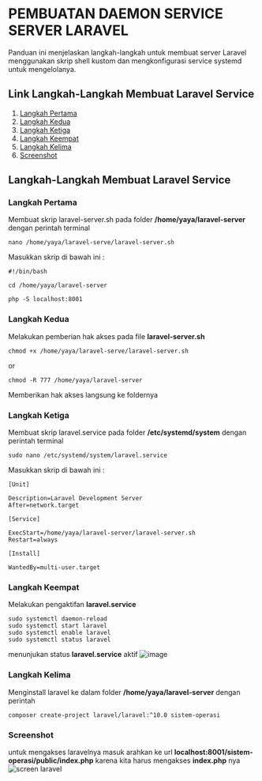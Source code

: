 # PEMBUATAN DAEMON SERVICE SERVER LARAVEL
 Panduan ini menjelaskan langkah-langkah untuk membuat server Laravel menggunakan skrip shell kustom dan mengkonfigurasi service systemd untuk mengelolanya.

 ## Link Langkah-Langkah Membuat Laravel Service
 1. [Langkah Pertama](#langkah-pertama)
 2. [Langkah Kedua](#langkah-kedua)
 3. [Langkah Ketiga](#langkah-ketiga)
 4. [Langkah Keempat](#langkah-keempat)
 5. [Langkah Kelima](#langkah-kelima)
 6. [Screenshot](#screenshot)
 
 ## Langkah-Langkah Membuat Laravel Service 

 ### Langkah Pertama
 Membuat skrip laravel-server.sh pada folder **/home/yaya/laravel-server** dengan perintah terminal 
 ```
 nano /home/yaya/laravel-serve/laravel-server.sh
 ```
 Masukkan skrip di bawah ini :
 ```
 #!/bin/bash
 
 cd /home/yaya/laravel-server

 php -S localhost:8001
 ```

 ### Langkah Kedua
 Melakukan pemberian hak akses pada file **laravel-server.sh**
 ```
 chmod +x /home/yaya/laravel-serve/laravel-server.sh
 ```
 or
 ```
 chmod -R 777 /home/yaya/laravel-server
 ```
 Memberikan hak akses langsung ke foldernya
 ### Langkah Ketiga
 Membuat skrip laravel.service pada folder **/etc/systemd/system** dengan perintah terminal
 ```
 sudo nano /etc/systemd/system/laravel.service
 ```
 Masukkan skrip di bawah ini :
 ```
 [Unit]
 
 Description=Laravel Development Server
 After=network.target
  
 [Service]
 
 ExecStart=/home/yaya/laravel-server/laravel-server.sh
 Restart=always
  
 [Install]
 
 WantedBy=multi-user.target
 ```
 ### Langkah Keempat
 Melakukan pengaktifan **laravel.service**
 ```
 sudo systemctl daemon-reload
 sudo systemctl start laravel
 sudo systemctl enable laravel
 sudo systemctl status laravel
 ```
 menunjukan status **laravel.service** aktif 
 ![image](https://github.com/user-attachments/assets/0060fc46-9310-4668-b034-fd75f4622bfb)


 ### Langkah Kelima
 Menginstall laravel ke dalam folder **/home/yaya/laravel-server** dengan perintah
 ```
 composer create-project laravel/laravel:^10.0 sistem-operasi
 ```
 
 ### Screenshot
 untuk mengakses laravelnya masuk arahkan ke url **localhost:8001/sistem-operasi/public/index.php** karena kita harus mengakses **index.php** nya
 ![screen laravel](https://github.com/user-attachments/assets/52f85ed0-3a24-421e-9c49-9d45aff1ecd6)

